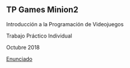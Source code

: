 ## TP Games Minion2
Introducción a la Programación de Videojuegos 

Trabajo Práctico Individual

Octubre 2018

[Enunciado](https://docs.google.com/document/d/1jbwHWJmC7l0_huHa0cB0R4mVRL6qkjnIp2Zx_lIh1KQ/edit)
